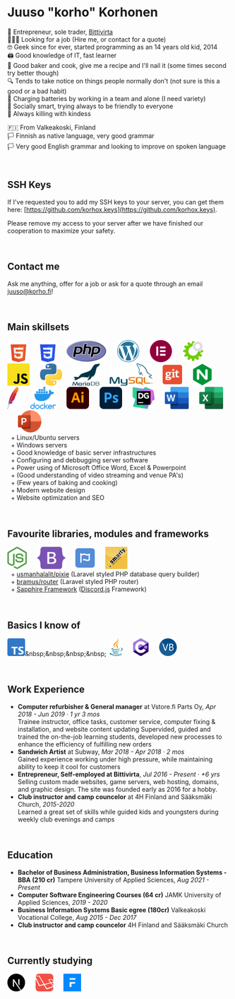 # Juuso "korho" Korhonen

💼 Entrepreneur, sole trader, [Bittivirta](https://bittivirta.fi)<br>
🧑🏼‍💻 Looking for a job (Hire me, or contact for a quote)<br>
🤓 Geek since for ever, started programming as an 14 years old kid, 2014<br>
🖨 Good knowledge of IT, fast learner<br>
🧁 Good baker and cook, give me a recipe and I'll nail it (some times second try better though)<br>
🔍 Tends to take notice on things people normally don't (not sure is this a good or a bad habit)<br>
🔋 Charging batteries by working in a team and alone (I need variety)<br>
🙂 Socially smart, trying always to be friendly to everyone<br>
👒 Always killing with kindess

🇫🇮 From Valkeakoski, Finland<br>
🏳 Finnish as native language, very good grammar<br>
🏳 Very good English grammar and looking to improve on spoken language

<br>

## SSH Keys
If I've requested you to add my SSH keys to your server, you can get them here: [https://github.com/korhox.keys](https://github.com/korhox.keys).

Please remove my access to your server after we have finished our cooperation to maximize your safety.

<br>

## Contact me
Ask me anything, offer for a job or ask for a quote through an email [juuso@korho.fi](juuso@korho.fi)!

<br>

## Main skillsets
[<img src="assets/html.svg" alt="HTML (5)" height=50>](https://html.spec.whatwg.org/)&nbsp;&nbsp;&nbsp;&nbsp;&nbsp;
[<img src="assets/css.svg" alt="CSS" height=50>](https://www.w3.org/Style/CSS/#specs)&nbsp;&nbsp;&nbsp;&nbsp;&nbsp;
[<img src="assets/php.svg" alt="PHP" height=50>](https://www.php.net/)&nbsp;&nbsp;&nbsp;&nbsp;&nbsp;
[<img src="assets/wordpress.svg" alt="WordPress" height=50>](https://wordpress.org/)&nbsp;&nbsp;&nbsp;&nbsp;&nbsp;
[<img src="assets/elementor.svg" alt="Elementor" height=50>](https://elementor.com/)&nbsp;&nbsp;&nbsp;&nbsp;&nbsp;
[<img src="assets/whmcs.svg" alt="WHM Complete Solution (WHMCS)" height=50>](https://www.whmcs.com/)&nbsp;&nbsp;&nbsp;&nbsp;&nbsp;
[<img src="assets/javascript.svg" height=50>](https://tc39.es/ecma262/)&nbsp;&nbsp;&nbsp;&nbsp;&nbsp;
[<img src="assets/python.svg" alt="Python" height=50>](https://www.python.org/)&nbsp;&nbsp;&nbsp;&nbsp;&nbsp;
[<img src="assets/mariadb.svg" alt="MariaDB" height=50>](https://mariadb.org/)&nbsp;&nbsp;&nbsp;&nbsp;&nbsp;
[<img src="assets/mysql.svg" alt="MySQL" height=50>](https://mariadb.org/)&nbsp;&nbsp;&nbsp;&nbsp;&nbsp;
[<img src="assets/git.svg" alt="Git" height=50>](https://git-scm.com/)&nbsp;&nbsp;&nbsp;&nbsp;&nbsp;
[<img src="assets/nginx.svg" alt="NGINX" height=50>](https://www.nginx.com/)&nbsp;&nbsp;&nbsp;&nbsp;&nbsp;
[<img src="assets/apache.svg" alt="apache" height=50>](https://httpd.apache.org/)&nbsp;&nbsp;&nbsp;&nbsp;&nbsp;
[<img src="assets/docker.webp" alt="Docker" height=50>](https://www.docker.com/)&nbsp;&nbsp;&nbsp;&nbsp;&nbsp;
[<img src="assets/illustrator.svg" alt="Illustrator" height=50>](https://www.adobe.com/products/illustrator.html)&nbsp;&nbsp;&nbsp;&nbsp;&nbsp;
[<img src="assets/photoshop.svg" alt="Photoshop" height=50>](https://www.adobe.com/products/photoshop.html)&nbsp;&nbsp;&nbsp;&nbsp;&nbsp;
[<img src="assets/datagrip.svg" alt="Datagrip" height=50>](https://www.jetbrains.com/datagrip/)&nbsp;&nbsp;&nbsp;&nbsp;&nbsp;
[<img src="assets/word.svg" alt="Word" height=50>](https://www.microsoft.com/en-us/microsoft-365/word)&nbsp;&nbsp;&nbsp;&nbsp;&nbsp;
[<img src="assets/excel.svg" alt="Excel" height=50>](https://www.microsoft.com/en-us/microsoft-365/excel)&nbsp;&nbsp;&nbsp;&nbsp;&nbsp;
[<img src="assets/powerpoint.svg" alt="Powerpoint" height=50>](https://www.microsoft.com/en-us/microsoft-365/powerpoint)&nbsp;&nbsp;&nbsp;&nbsp;&nbsp;
<br>&nbsp; + Linux/Ubuntu servers
<br>&nbsp; + Windows servers
<br>&nbsp; + Good knowledge of basic server infrastructures
<br>&nbsp; + Configuring and debbugging server software
<br>&nbsp; + Power using of Microsoft Office Word, Excel & Powerpoint
<br>&nbsp; + (Good understanding of video streaming and venue PA's)
<br>&nbsp; + (Few years of baking and cooking)
<br>&nbsp; + Modern website design
<br>&nbsp; + Website optimization and SEO

<br>

## Favourite libraries, modules and frameworks
[<img src="assets/node.svg" alt="Node.js" height=50>](https://nodejs.org/en/)&nbsp;&nbsp;&nbsp;&nbsp;&nbsp;
[<img src="assets/bootstrap.svg" alt="Bootstrap (5,4,3)" height=50>](https://getbootstrap.com/)&nbsp;&nbsp;&nbsp;&nbsp;&nbsp;
[<img src="assets/fontawesome.svg" alt="FontAwesome" height=50>](https://fontawesome.com/)&nbsp;&nbsp;&nbsp;&nbsp;&nbsp;
<img src="assets/smarty.webp" alt="Smarty" height=50>&nbsp;&nbsp;&nbsp;&nbsp;&nbsp;
<br>&nbsp; + [usmanhalalit/pixie](https://github.com/usmanhalalit/pixie) (Laravel styled PHP database query builder)
<br>&nbsp; + [bramus/router](https://github.com/bramus/router) (Laravel styled PHP router)
<br>&nbsp; + [Sapphire Framework](https://www.sapphirejs.dev/) ([Discord.js](https://discord.js.org/#/) Framework)

<br>

## Basics I know of
[<img src="assets/typescript.svg" alt="TypeScript" height=40>](https://nodejs.org/en/](https://www.typescriptlang.org/))&nbsp;&nbsp;&nbsp;&nbsp;&nbsp;
[<img src="assets/java.svg" alt="Java" height=40>](https://dev.java/)&nbsp;&nbsp;&nbsp;&nbsp;&nbsp;
[<img src="assets/csharp.svg" alt="C#" height=40>](https://docs.microsoft.com/en-us/dotnet/csharp/)&nbsp;&nbsp;&nbsp;&nbsp;&nbsp;
[<img src="assets/vb.svg" alt="VisualBasic" height=40>](https://en.wikipedia.org/wiki/Visual_Basic_.NET)&nbsp;&nbsp;&nbsp;&nbsp;&nbsp;


<br>

## Work Experience
- **Computer refurbisher & General manager** at Vstore.fi Parts Oy, *Apr 2018 - Jun 2019 · 1 yr 3 mos*<br>Trainee instructor, office tasks, customer service, computer fixing & installation, and website content updating
Supervided, guided and trained the on-the-job learning students, developed new processes to enhance the efficiency of fulfilling new orders
- **Sandwich Artist** at Subway, *Mar 2018 - Apr 2018 · 2 mos*<br>
Gained experience working under high pressure, while maintaining ability to keep it cool for customers
- **Entrepreneur, Self-employed at Bittivirta**, *Jul 2016 - Present · +6 yrs*<br>Selling custom made websites, game servers, web hosting, domains, and graphic design. The site was founded early as 2016 for a hobby.
- **Club instructor and camp councelor** at 4H Finland and Sääksmäki Church, *2015-2020*<br>
Learned a great set of skills while guided kids and youngsters during weekly club evenings and camps

<br>

## Education
- **Bachelor of Business Administration, Business Information Systems - BBA (210 cr)** Tampere University of Applied Sciences, *Aug 2021 - Present*
- **Computer Software Engineering Courses (64 cr)** JAMK University of Applied Sciences, *2019 - 2020*
- **Business Information Systems Basic egree (180cr)** Valkeakoski Vocational College, *Aug 2015 - Dec 2017*
- **Club instructor and camp councelor** 4H Finland and Sääksmäki Church

<br>

## Currently studying
[<img src="assets/nextjs.svg" alt="Next.js" height=40>](https://nodejs.org/en/)&nbsp;&nbsp;&nbsp;&nbsp;&nbsp;
[<img src="assets/laravel.svg" alt="Laravel" height=40>](https://nodejs.org/en/)&nbsp;&nbsp;&nbsp;&nbsp;&nbsp;
[<img src="assets/frappe-framework.webp" alt="Frappe Framework" height=40>](https://nodejs.org/en/)&nbsp;&nbsp;&nbsp;&nbsp;&nbsp;


